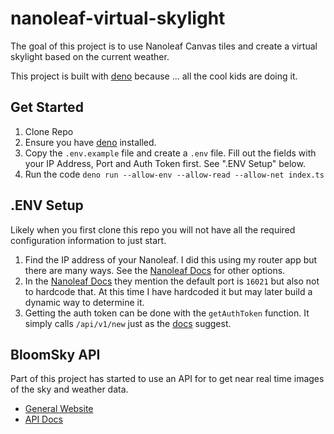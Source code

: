 # nanoleaf-virtual-skylight

The goal of this project is to use Nanoleaf Canvas tiles and create a virtual skylight based on the current weather.

This project is built with [deno](https://deno.land/) because ... all the cool kids are doing it.

## Get Started

1. Clone Repo
1. Ensure you have [deno](https://deno.land/) installed.
1. Copy the `.env.example` file and create a `.env` file. Fill out the fields with your IP Address, Port and Auth Token first. See ".ENV Setup" below.
1. Run the code `deno run --allow-env --allow-read --allow-net index.ts`

## .ENV Setup

Likely when you first clone this repo you will not have all the required configuration information to just start.

1. Find the IP address of your Nanoleaf. I did this using my router app but there are many ways. See the [Nanoleaf Docs](https://forum.nanoleaf.me/docs#_oon416cadkkr) for other options.
2. In the [Nanoleaf Docs](https://forum.nanoleaf.me/docs#_oon416cadkkr) they mention the default port is `16021` but also not to hardcode that. At this time I have hardcoded it but may later build a dynamic way to determine it.
3. Getting the auth token can be done with the `getAuthToken` function. It simply calls `/api/v1/new` just as the [docs](https://forum.nanoleaf.me/docs#_5soyiy1g6uf) suggest.

## BloomSky API

Part of this project has started to use an API for to get near real time images of the sky and weather data.

-   [General Website](https://www.bloomsky.com/)
-   [API Docs](http://weatherlution.com/bloomsky-api/?doing_wp_cron=1618533559.3775849342346191406250)
